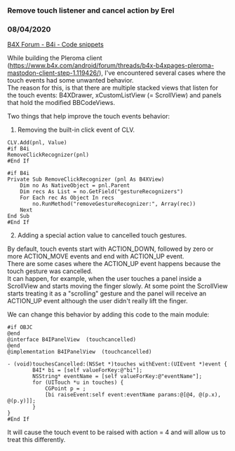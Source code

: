 ### Remove touch listener and cancel action by Erel
### 08/04/2020
[B4X Forum - B4i - Code snippets](https://www.b4x.com/android/forum/threads/120896/)

While building the Pleroma client (<https://www.b4x.com/android/forum/threads/b4x-b4xpages-pleroma-mastodon-client-step-1.119426/>), I've encountered several cases where the touch events had some unwanted behavior.  
The reason for this, is that there are multiple stacked views that listen for the touch events: B4XDrawer, xCustomListView (= ScrollView) and panels that hold the modified BBCodeViews.  
  
Two things that help improve the touch events behavior:  
  
1. Removing the built-in click event of CLV.   

```B4X
CLV.Add(pnl, Value)  
#if B4i  
RemoveClickRecognizer(pnl)      
#End If  
  
#if B4i  
Private Sub RemoveClickRecognizer (pnl As B4XView)  
    Dim no As NativeObject = pnl.Parent  
    Dim recs As List = no.GetField("gestureRecognizers")  
    For Each rec As Object In recs  
        no.RunMethod("removeGestureRecognizer:", Array(rec))  
    Next  
End Sub  
#End If
```

  
  
2. Adding a special action value to cancelled touch gestures.   
  
By default, touch events start with ACTION\_DOWN, followed by zero or more ACTION\_MOVE events and end with ACTION\_UP event.   
There are some cases where the ACTION\_UP event happens because the touch gesture was cancelled.  
It can happen, for example, when the user touches a panel inside a ScrollView and starts moving the finger slowly. At some point the ScrollView starts treating it as a "scrolling" gesture and the panel will receive an ACTION\_UP event although the user didn't really lift the finger.  
  
We can change this behavior by adding this code to the main module:  

```B4X
#if OBJC  
@end  
@interface B4IPanelView  (touchcancelled)  
@end  
@implementation B4IPanelView  (touchcancelled)  
  
- (void)touchesCancelled:(NSSet *)touches withEvent:(UIEvent *)event {  
        B4I* bi = [self valueForKey:@"bi"];  
        NSString* eventName = [self valueForKey:@"eventName"];  
        for (UITouch *u in touches) {  
            CGPoint p = ;  
            [bi raiseEvent:self event:eventName params:@[@4, @(p.x), @(p.y)]];  
        }  
}  
#End If
```

  
  
It will cause the touch event to be raised with action = 4 and will allow us to treat this differently.